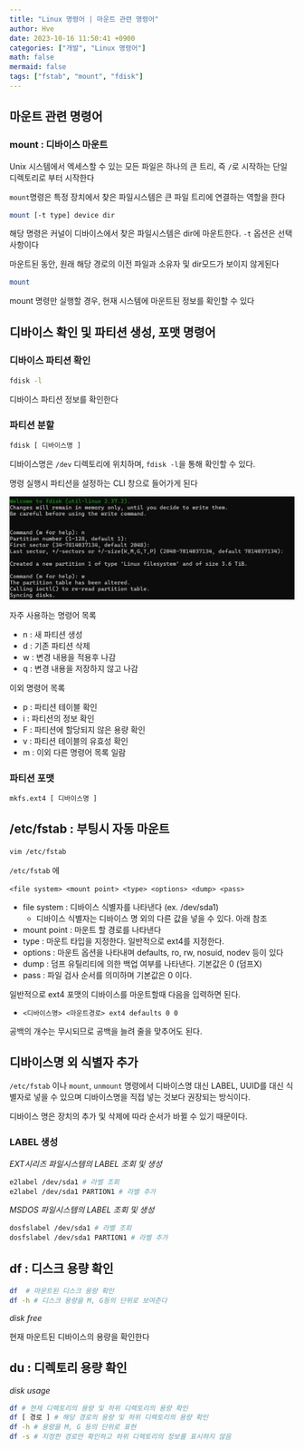 ```yaml
---
title: "Linux 명령어 | 마운트 관련 명령어"
author: Hve
date: 2023-10-16 11:50:41 +0900
categories: ["개발", "Linux 명령어"]
math: false
mermaid: false
tags: ["fstab", "mount", "fdisk"]
---
```


## 마운트 관련 명령어

### mount : 디바이스 마운트

Unix 시스템에서 엑세스할 수 있는 모든 파일은 하나의 큰 트리, 즉 `/`로 시작하는 단일 디렉토리로 부터 시작한다

`mount`명령은 특정 장치에서 찾은 파일시스템은 큰 파일 트리에 연결하는 역할을 한다

```bash
mount [-t type] device dir
```

해당 명령은 커널이 디바이스에서 찾은 파일시스템은 dir에 마운트한다. `-t` 옵션은 선택사항이다

마운트된 동안, 원래 해당 경로의 이전 파일과 소유자 및 dir모드가 보이지 않게된다

```bash
mount
```
mount 명령만 실행할 경우, 현재 시스템에 마운트된 정보를 확인할 수 있다

## 디바이스 확인 및 파티션 생성, 포맷 명령어

### 디바이스 파티션 확인

```bash
fdisk -l
```

디바이스 파티션 정보를 확인한다

### 파티션 분할

```bash
fdisk [ 디바이스명 ]
```

디바이스명은 `/dev` 디렉토리에 위치하며, `fdisk -l`을 통해 확인할 수 있다.

명령 실행시 파티션을 설정하는 CLI 창으로 들어가게 된다

![alt](/assets/img/linux/fdisk01.png)

자주 사용하는 명령어 목록
- n : 새 파티션 생성
- d : 기존 파티션 삭제
- w : 변경 내용을 적용후 나감
- q : 변경 내용을 저장하지 않고 나감

이외 명령어 목록
- p : 파티션 테이블 확인
- i : 파티션의 정보 확인
- F : 파티션에 할당되지 않은 용량 확인
- v : 파티션 테이블의 유효성 확인
- m : 이외 다른 명령어 목록 일람

### 파티션 포맷

```bash
mkfs.ext4 [ 디바이스명 ]
```

## /etc/fstab : 부팅시 자동 마운트

```bash
vim /etc/fstab
```

`/etc/fstab` 에 

`<file system> <mount point> <type> <options> <dump> <pass>`
- file system : 디바이스 식별자를 나타낸다 (ex. /dev/sda1)
    - 디바이스 식별자는 디바이스 명 외의 다른 값을 넣을 수 있다. 아래 참조
- mount point : 마운트 할 경로를 나타낸다
- type : 마운트 타입을 지정한다. 일반적으로 ext4를 지정한다.
- options : 마운트 옵션을 나타내며 defaults, ro, rw, nosuid, nodev 등이 있다
- dump : 덤프 유틸리티에 의한 백업 여부를 나타낸다. 기본값은 0 (덤프X)
- pass : 파일 검사 순서를 의미하며 기본값은 0 이다.

일반적으로 ext4 포맷의 디바이스를 마운트할때 다음을 입력하면 된다.
- `<디바이스명> <마운트경로> ext4 defaults 0 0`

공백의 개수는 무시되므로 공백을 늘려 줄을 맞추어도 된다.


## 디바이스명 외 식별자 추가 

`/etc/fstab` 이나 `mount`, `unmount` 명령에서 디바이스명 대신 LABEL, UUID를 대신 식별자로 넣을 수 있으며 디바이스명을 직접 넣는 것보다 권장되는 방식이다.

디바이스 명은 장치의 추가 및 삭제에 따라 순서가 바뀔 수 있기 때문이다.

### LABEL 생성

*EXT시리즈 파일시스템의 LABEL 조회 및 생성*
```bash
e2label /dev/sda1 # 라벨 조회
e2label /dev/sda1 PARTION1 # 라벨 추가
```

*MSDOS 파일시스템의 LABEL 조회 및 생성*
```bash
dosfslabel /dev/sda1 # 라벨 조회
dosfslabel /dev/sda1 PARTION1 # 라벨 추가
```

## df : 디스크 용량 확인

```bash
df  # 마운트된 디스크 용량 확인
df -h # 디스크 용량을 M, G등의 단위로 보여준다
```

*disk free*

현재 마운트된 디바이스의 용량을 확인한다

## du : 디렉토리 용량 확인

*disk usage*

```bash
df # 현제 디렉토리의 용량 및 하위 디렉토리의 용량 확인
df [ 경로 ] # 해당 경로의 용량 및 하위 디렉토리의 용량 확인
df -h # 용량을 M, G 등의 단위로 표현
df -s # 지정한 경로만 확인하고 하위 디렉토리의 정보를 표시하지 않음
```



